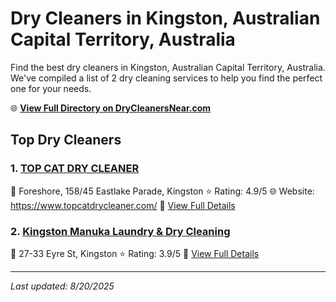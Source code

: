 # Dry Cleaners in Kingston, Australian Capital Territory, Australia

Find the best dry cleaners in Kingston, Australian Capital Territory, Australia. We've compiled a list of 2 dry cleaning services to help you find the perfect one for your needs.

🌐 **[View Full Directory on DryCleanersNear.com](https://drycleanersnear.com/city/Australia/Australian%20Capital%20Territory/Kingston)**

## Top Dry Cleaners

### 1. [TOP CAT DRY CLEANER](https://drycleanersnear.com/dryCleaner/68a2892ee025a3a8d28d37b1/top-cat-dry-cleaner)
📍 Foreshore, 158/45 Eastlake Parade, Kingston
⭐ Rating: 4.9/5
🌐 Website: https://www.topcatdrycleaner.com/
🔗 [View Full Details](https://drycleanersnear.com/dryCleaner/68a2892ee025a3a8d28d37b1/top-cat-dry-cleaner)

### 2. [Kingston Manuka Laundry & Dry Cleaning](https://drycleanersnear.com/dryCleaner/68a2893ce025a3a8d28d3991/kingston-manuka-laundry-dry-cleaning)
📍 27-33 Eyre St, Kingston
⭐ Rating: 3.9/5
🔗 [View Full Details](https://drycleanersnear.com/dryCleaner/68a2893ce025a3a8d28d3991/kingston-manuka-laundry-dry-cleaning)


---

*Last updated: 8/20/2025*
